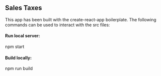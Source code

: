 ## Sales Taxes

This app has been built with the create-react-app boilerplate. The following commands can be used to interact with the src files:

#### Run local server:

npm start

#### Build locally:

npm run build

